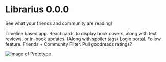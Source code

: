 # Librarius 0.0.0
See what your friends and community are reading!

Timeline based app.
React cards to display book covers, along with text reviews, or in-book updates. (Along with spoiler tags)
Login portal. Follow feature. Friends + Community Filter.
Pull goodreads ratings? 

![Image of Prototype](https://github.com/jschriemer/Librarius/blob/master/IMG_20190929_132826.jpg)
